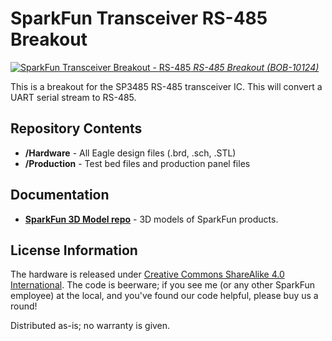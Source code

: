 SparkFun Transceiver RS-485 Breakout
====================================


[![SparkFun Transceiver Breakout - RS-485](https://cdn.sparkfun.com//assets/parts/4/3/8/6/10124-01.jpg)
*RS-485 Breakout (BOB-10124)*](https://www.sparkfun.com/products/10124)

This is a breakout for the SP3485 RS-485 transceiver IC. This will convert a UART serial stream to RS-485. 

Repository Contents
-------------------

* **/Hardware** - All Eagle design files (.brd, .sch, .STL)
* **/Production** - Test bed files and production panel files 

Documentation
--------------
* **[SparkFun 3D Model repo](https://github.com/sparkfun/3D_Models)** - 3D models of SparkFun products. 

License Information
-------------------
The hardware is released under [Creative Commons ShareAlike 4.0 International](https://creativecommons.org/licenses/by-sa/4.0/).
The code is beerware; if you see me (or any other SparkFun employee) at the local, and you've found our code helpful, please buy us a round!

Distributed as-is; no warranty is given.
